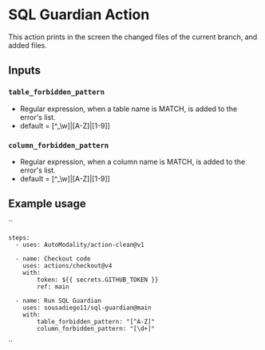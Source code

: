 # SQL Guardian Action

This action prints in the screen the changed files of the current branch, and added files.

## Inputs

### `table_forbidden_pattern`

- Regular expression, when a table name is MATCH, is added to the error's list.
- default = [^_\w]|[A-Z]|[1-9]]

### `column_forbidden_pattern`

- Regular expression, when a column name is MATCH, is added to the error's list.
- default = [^_\w]|[A-Z]|[1-9]]

## Example usage

``

    steps:
      - uses: AutoModality/action-clean@v1

      - name: Checkout code
        uses: actions/checkout@v4
        with:
            token: ${{ secrets.GITHUB_TOKEN }}
            ref: main

      - name: Run SQL Guardian
        uses: sousadiego11/sql-guardian@main
        with:
            table_forbidden_pattern: "[^A-Z]"
            column_forbidden_pattern: "[\d+]"
          
``
